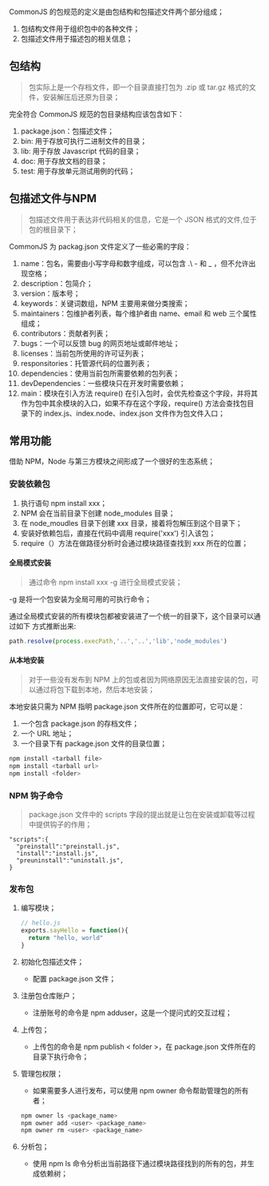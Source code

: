 CommonJS 的包规范的定义是由包结构和包描述文件两个部分组成；

1. 包结构文件用于组织包中的各种文件；
2. 包描述文件用于描述包的相关信息；

## 包结构

> 包实际上是一个存档文件，即一个目录直接打包为 .zip 或 tar.gz 格式的文件，安装解压后还原为目录；

完全符合 CommonJS 规范的包目录结构应该包含如下：

1. package.json：包描述文件；
2. bin: 用于存放可执行二进制文件的目录；
3. lib: 用于存放 Javascript 代码的目录；
4. doc: 用于存放文档的目录；
5. test: 用于存放单元测试用例的代码；

## 包描述文件与NPM

> 包描述文件用于表达非代码相关的信息，它是一个 JSON 格式的文件,位于包的根目录下；

CommonJS  为 packag.json 文件定义了一些必需的字段：

1. name：包名，需要由小写字母和数字组成，可以包含 .\ - 和 _ ，但不允许出现空格；
2. description：包简介；
3. version：版本号；
4. keywords：关键词数组，NPM 主要用来做分类搜索；
5. maintainers：包维护者列表，每个维护者由 name、email 和 web 三个属性组成；
6. contributors：贡献者列表；
7. bugs：一个可以反馈 bug 的网页地址或邮件地址；
8. licenses：当前包所使用的许可证列表；
9. responsitories：托管源代码的位置列表；
10. dependencies：使用当前包所需要依赖的包列表；
11. devDependencies：一些模块只在开发时需要依赖；
12. main：模块在引入方法 require() 在引入包时，会优先检查这个字段，并将其作为包中其余模块的入口，如果不存在这个字段，require() 方法会查找包目录下的 index.js、index.node、index.json 文件作为包文件入口；


## 常用功能

借助 NPM，Node 与第三方模块之间形成了一个很好的生态系统；

### 安装依赖包

1. 执行语句 npm install xxx；
2. NPM 会在当前目录下创建 node_modules 目录；
3. 在 node_moudles 目录下创建 xxx 目录，接着将包解压到这个目录下；
4. 安装好依赖包后，直接在代码中调用 require('xxx') 引入该包；
5. require（）方法在做路径分析时会通过模块路径查找到 xxx 所在的位置；

#### 全局模式安装

> 通过命令 npm install xxx -g 进行全局模式安装；

-g 是将一个包安装为全局可用的可执行命令；

通过全局模式安装的所有模块包都被安装进了一个统一的目录下，这个目录可以通过如下 方式推断出来:

```javascript
path.resolve(process.execPath,'..','..','lib','node_modules')
```

#### 从本地安装 

> 对于一些没有发布到 NPM 上的包或者因为网络原因无法直接安装的包，可以通过将包下载到本地，然后本地安装；

本地安装只需为 NPM 指明 package.json 文件所在的位置即可，它可以是：

1. 一个包含 package.json 的存档文件；
2. 一个 URL 地址；
3. 一个目录下有 package.json 文件的目录位置；

```javascript
npm install <tarball file>
npm install <tarball url>
npm install <folder>
```

### NPM 钩子命令

> package.json 文件中的 scripts 字段的提出就是让包在安装或卸载等过程中提供钩子的作用；

```
"scripts":{
  "preinstall":"preinstall.js",
  "install":"install.js",
  "preuninstall":"uninstall.js",
}
```

### 发布包

1. 编写模块；

   ```javascript
   // hello.js
   exports.sayHello = function(){
     return "hello, world"
   }
   ```

2. 初始化包描述文件；

   - 配置 package.json 文件；

3. 注册包仓库账户；

   - 注册账号的命令是 npm adduser，这是一个提问式的交互过程；

4. 上传包；

   - 上传包的命令是 npm publish < folder >，在 package.json 文件所在的目录下执行命令；

5. 管理包权限；

   - 如果需要多人进行发布，可以使用 npm owner 命令帮助管理包的所有者；

   ```javascript
   npm owner ls <package_name>
   npm owner add <user> <package_name>
   npm owner rm <user> <package_name>
   ```

6. 分析包；

   - 使用 npm ls 命令分析出当前路径下通过模块路径找到的所有的包，并生成依赖树；

